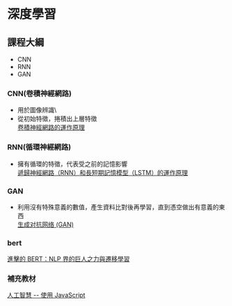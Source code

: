 # 深度學習

## 課程大綱
- CNN
- RNN
- GAN
### CNN(卷積神經網路)
- 用於圖像辨識\
- 從初始特徵，捲積出上層特徵 \
[卷積神經網路的運作原理](https://brohrer.mcknote.com/zh-Hant/how_machine_learning_works/how_convolutional_neural_networks_work.html)
### RNN(循環神經網路)
- 擁有循環的特徵，代表受之前的記憶影響\
[遞歸神經網路（RNN）和長短期記憶模型（LSTM）的運作原理](https://brohrer.mcknote.com/zh-Hant/how_machine_learning_works/how_rnns_lstm_work.html)
### GAN
- 利用沒有特殊意義的數值，產生資料比對後再學習，直到憑空做出有意義的東西\
[生成对抗网络 (GAN)](https://morvanzhou.github.io/tutorials/machine-learning/ML-intro/2-6-GAN/?fbclid=IwAR1XoU9Xa11wCJriGBJiuRNLy_s8bLbV5f22INvyNP9zfIYGlStCVlDQh_Q)
### bert
[進擊的 BERT：NLP 界的巨人之力與遷移學習](https://leemeng.tw/attack_on_bert_transfer_learning_in_nlp.html?fbclid=IwAR1_OksG6oduPEh3cspYiyG2WxvVi2dA_sTiaxAMx7y8fhUcR2WFVG6sFMA)
### 補充教材
[人工智慧 -- 使用 JavaScript](https://github.com/cccbook/aijs/wiki?fbclid=IwAR0huta7w5UxaSOTRZbKfqby7TfLhn8mnh2EB6vjQdN9979IEKo5YY35hIU)